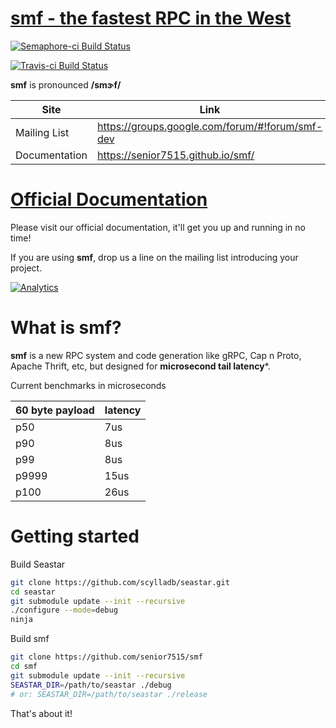 # [smf - the fastest RPC in the West](http://senior7515.github.io/smf/) 


[![Semaphore-ci Build Status](https://semaphoreci.com/api/v1/senior7515/smf/branches/master/badge.svg)](https://semaphoreci.com/senior7515/smf)


[![Travis-ci Build Status](https://travis-ci.org/senior7515/smf.svg?branch=master)](https://travis-ci.org/senior7515/smf)


**smf** is pronounced **/smɝf/**

Site         | Link
------------ | --------
Mailing List  | https://groups.google.com/forum/#!forum/smf-dev
Documentation | https://senior7515.github.io/smf/

# [Official Documentation](https://senior7515.github.io/smf) 

Please visit our official documentation, 
it'll get you up and running in no time!

If you are using **smf**, drop us a line on the mailing list introducing your project. 


[![Analytics](https://ga-beacon.appspot.com/UA-99983285-1/chromeskel_a/readme?pixel)]()


# What is smf?

**smf** is a new RPC system and code generation like gRPC, Cap n Proto,
Apache Thrift, etc, but designed for **microsecond tail latency***.

Current benchmarks in microseconds

| 60 byte payload  | latency   |
| ---------------- | --------- |
| p50              | 7us       |
| p90              | 8us       |
| p99              | 8us       |
| p9999            | 15us      |
| p100             | 26us      |



# Getting started

Build Seastar

```bash
git clone https://github.com/scylladb/seastar.git
cd seastar
git submodule update --init --recursive
./configure --mode=debug
ninja
```

Build smf

```bash
git clone https://github.com/senior7515/smf
cd smf
git submodule update --init --recursive
SEASTAR_DIR=/path/to/seastar ./debug
# or: SEASTAR_DIR=/path/to/seastar ./release
```

That's about it! 
